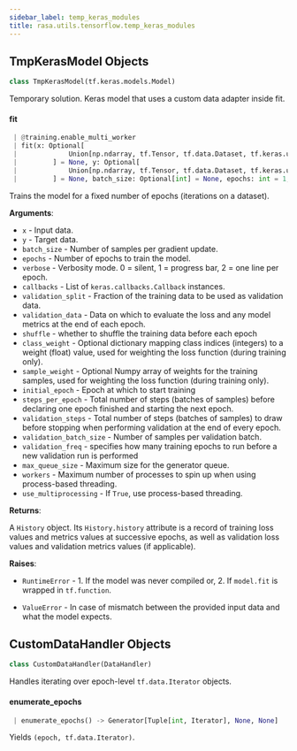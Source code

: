 ```yaml
---
sidebar_label: temp_keras_modules
title: rasa.utils.tensorflow.temp_keras_modules
---
```


## TmpKerasModel Objects

```python
class TmpKerasModel(tf.keras.models.Model)
```

Temporary solution. Keras model that uses a custom data adapter inside fit.

#### fit

```python
 | @training.enable_multi_worker
 | fit(x: Optional[
 |             Union[np.ndarray, tf.Tensor, tf.data.Dataset, tf.keras.utils.Sequence]
 |         ] = None, y: Optional[
 |             Union[np.ndarray, tf.Tensor, tf.data.Dataset, tf.keras.utils.Sequence]
 |         ] = None, batch_size: Optional[int] = None, epochs: int = 1, verbose: int = 1, callbacks: Optional[List[Callback]] = None, validation_split: float = 0.0, validation_data: Optional[Any] = None, shuffle: bool = True, class_weight: Optional[Dict[int, float]] = None, sample_weight: Optional[np.ndarray] = None, initial_epoch: int = 0, steps_per_epoch: Optional[int] = None, validation_steps: Optional[int] = None, validation_batch_size: Optional[int] = None, validation_freq: int = 1, max_queue_size: int = 10, workers: int = 1, use_multiprocessing: bool = False) -> History
```

Trains the model for a fixed number of epochs (iterations on a dataset).

**Arguments**:

- `x` - Input data.
- `y` - Target data.
- `batch_size` - Number of samples per gradient update.
- `epochs` - Number of epochs to train the model.
- `verbose` - Verbosity mode. 0 = silent, 1 = progress bar, 2 = one line per
  epoch.
- `callbacks` - List of `keras.callbacks.Callback` instances.
- `validation_split` - Fraction of the training data to be used as validation
  data.
- `validation_data` - Data on which to evaluate the loss and any model metrics
  at the end of each epoch.
- `shuffle` - whether to shuffle the training data before each epoch
- `class_weight` - Optional dictionary mapping class indices (integers)
  to a weight (float) value, used for weighting the loss
  function (during training only).
- `sample_weight` - Optional Numpy array of weights for
  the training samples, used for weighting the loss function
  (during training only).
- `initial_epoch` - Epoch at which to start training
- `steps_per_epoch` - Total number of steps (batches of samples)
  before declaring one epoch finished and starting the
  next epoch.
- `validation_steps` - Total number of steps (batches of
  samples) to draw before stopping when performing
  validation at the end of every epoch.
- `validation_batch_size` - Number of samples per validation batch.
- `validation_freq` - specifies how many training epochs to run before a
  new validation run is performed
- `max_queue_size` - Maximum size for the generator queue.
- `workers` - Maximum number of processes to spin up
  when using process-based threading.
- `use_multiprocessing` - If `True`, use process-based threading.
  

**Returns**:

  A `History` object. Its `History.history` attribute is
  a record of training loss values and metrics values
  at successive epochs, as well as validation loss values
  and validation metrics values (if applicable).
  

**Raises**:

- `RuntimeError` - 1. If the model was never compiled or,
  2. If `model.fit` is  wrapped in `tf.function`.
  
- `ValueError` - In case of mismatch between the provided input data
  and what the model expects.

## CustomDataHandler Objects

```python
class CustomDataHandler(DataHandler)
```

Handles iterating over epoch-level `tf.data.Iterator` objects.

#### enumerate\_epochs

```python
 | enumerate_epochs() -> Generator[Tuple[int, Iterator], None, None]
```

Yields `(epoch, tf.data.Iterator)`.

